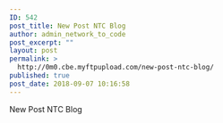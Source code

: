 ```yaml
---
ID: 542
post_title: New Post NTC Blog
author: admin_network_to_code
post_excerpt: ""
layout: post
permalink: >
  http://0m0.cbe.myftpupload.com/new-post-ntc-blog/
published: true
post_date: 2018-09-07 10:16:58
---
```

New Post NTC Blog